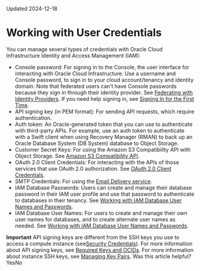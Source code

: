 Updated 2024-12-18
# Working with User Credentials
You can manage several types of credentials with Oracle Cloud Infrastructure Identity and Access Management (IAM):
  * Console password: For signing in to the Console, the user interface for interacting with Oracle Cloud Infrastructure. Use a username and Console password, to sign in to your cloud account/tenancy and identity domain. Note that federated users can't have Console passwords because they sign in through their identity provider. See [Federating with Identity Providers](https://docs.oracle.com/en-us/iaas/Content/Identity/federating/federating_section.htm "Learn about and use identity federation."). If you need help signing in, see [Signing In for the First Time](https://docs.oracle.com/iaas/Content/GSG/Tasks/signingin_topic-Signing_In_for_the_First_Time.htm).
  * API signing key (in PEM format): For sending API requests, which require authentication.
  * Auth token: An Oracle-generated token that you can use to authenticate with third-party APIs. For example, use an auth token to authenticate with a Swift client when using Recovery Manager (RMAN) to back up an Oracle Database System (DB System) database to Object Storage.
  * Customer Secret Keys: For using the Amazon S3 Compatibility API with Object Storage. See [Amazon S3 Compatibility API](https://docs.oracle.com/iaas/Content/Object/Tasks/s3compatibleapi.htm).
  * OAuth 2.0 Client Credentials: For interacting with the APIs of those services that use OAuth 2.0 authorization. See [OAuth 2.0 Client Credentials](https://docs.oracle.com/en-us/iaas/Content/Identity/usercred/OAuth_20_Credentials.htm#OAuth_20_Credentials "Use OAuth 2.0 client credential to interact programmatically with services that use the OAuth 2.0 authorization protocol.").
  * SMTP Credentials: For using the [Email Delivery service](https://docs.oracle.com/iaas/Content/Email/Concepts/overview.htm).
  * IAM Database Passwords: Users can create and manage their database password in their IAM user profile and use that password to authenticate to databases in their tenancy. See [Working with IAM Database User Names and Passwords](https://docs.oracle.com/en-us/iaas/Content/Identity/Tasks/managingcredentials.htm#managingcredentials_topic_working_with_iam_db_passwords). 
  * IAM Database User Names: For users to create and manage their own user names for databases, and to create alternate user names as needed. See [Working with IAM Database User Names and Passwords](https://docs.oracle.com/en-us/iaas/Content/Identity/Tasks/managingcredentials.htm#managingcredentials_topic_working_with_iam_db_passwords).


**Important** API signing keys are different from the SSH keys you use to access a compute instance (see[Security Credentials](https://docs.oracle.com/en-us/iaas/Content/General/Concepts/credentials.htm#Security_Credentials)). For more information about API signing keys, see [Required Keys and OCIDs](https://docs.oracle.com/iaas/Content/API/Concepts/apisigningkey.htm). For more information about instance SSH keys, see [Managing Key Pairs](https://docs.oracle.com/iaas/Content/Compute/Tasks/managingkeypairs.htm).
Was this article helpful?
YesNo

